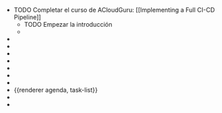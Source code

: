 - TODO Completar el curso de ACloudGuru: [[Implementing a Full CI-CD Pipeline]]
	- TODO Empezar la introducción
	-
-
-
-
-
-
-
-
- {{renderer agenda, task-list}}
-
-